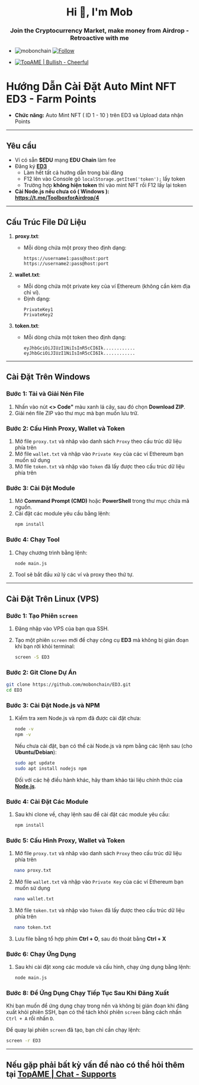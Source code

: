  <h1 align="center">Hi 👋, I'm Mob</h1>
<h3 align="center">Join the Cryptocurrency Market, make money from Airdrop - Retroactive with me</h3>

- <p align="left"> <img src="https://komarev.com/ghpvc/?username=mobonchain&label=Profile%20views&color=0e75b6&style=flat" alt="mobonchain" /> <a href="https://github.com/mobonchain"> <img src="https://img.shields.io/github/followers/mobonchain?label=Follow&style=social" alt="Follow" /> </a> </p>

- [![TopAME | Bullish - Cheerful](https://img.shields.io/badge/TopAME%20|%20Bullish-Cheerful-blue?logo=telegram&style=flat)](https://t.me/xTopAME)

# Hướng Dẫn Cài Đặt Auto Mint NFT ED3 - Farm Points
- **Chức năng:** Auto Mint NFT ( ID 1 - 10 ) trên ED3 và Upload data nhận Points

---

## Yêu cầu

- Ví có sẵn **$EDU** mạng **EDU Chain** làm fee
- Đăng ký **[ED3](https://t.me/xTopAME/2119)**
  -  Làm hết tất cả hướng dẫn trong bài đăng
  -  F12 lên vào Console gõ `localStorage.getItem('token');` lấy token
  -  Trường hợp **không hiện token** thì vào mint NFT rồi F12 lấy lại token
- **Cài Node.js nếu chưa có ( Windows ): https://t.me/ToolboxforAirdrop/4**

---

## Cấu Trúc File Dữ Liệu

1. **proxy.txt**:
   - Mỗi dòng chứa một proxy theo định dạng:
     ```
     https://username1:pass@host:port
     https://username2:pass@host:port
     ```

2. **wallet.txt**:
   - Mỗi dòng chứa một private key của ví Ethereum (không cần kèm địa chỉ ví).
   - Định dạng:
     ```
     PrivateKey1
     PrivateKey2
     ```

3. **token.txt**:
   - Mỗi dòng chứa một token theo định dạng:
     ```
     eyJhbGciOiJIUzI1NiIsInR5cCI6Ik............
     eyJhbGciOiJIUzI1NiIsInR5cCI6Ik............
     ```

---

## Cài Đặt Trên Windows

### Bước 1: Tải và Giải Nén File

1. Nhấn vào nút **<> Code"** màu xanh lá cây, sau đó chọn **Download ZIP**.
2. Giải nén file ZIP vào thư mục mà bạn muốn lưu trữ.

### Bước 2: Cấu Hình Proxy, Wallet và Token

1. Mở file `proxy.txt` và nhâp vào danh sách `Proxy` theo cấu trúc dữ liệu phía trên
2. Mở file `wallet.txt` và nhập vào `Private Key` của các ví Ethereum bạn muốn sử dụng
3. Mở file `token.txt` và nhập vào `Token` đã lấy được theo cấu trúc dữ liệu phía trên

### Bước 3: Cài Đặt Module

1. Mở **Command Prompt (CMD)** hoặc **PowerShell** trong thư mục chứa mã nguồn.
2. Cài đặt các module yêu cầu bằng lệnh:
   ```bash
   npm install
   ```

### Bước 4: Chạy Tool

1. Chạy chương trình bằng lệnh:
   ```bash
   node main.js
   ```
2. Tool sẽ bắt đầu xử lý các ví và proxy theo thứ tự.

---

## Cài Đặt Trên Linux (VPS)

### Bước 1: Tạo Phiên `screen`

1. Đăng nhập vào VPS của bạn qua SSH.

2. Tạo một phiên `screen` mới để chạy công cụ **ED3** mà không bị gián đoạn khi bạn rời khỏi terminal:

   ```bash
   screen -S ED3
   ```

### Bước 2: Git Clone Dự Án

   ```bash
   git clone https://github.com/mobonchain/ED3.git
   cd ED3
   ```

### Bước 3: Cài Đặt Node.js và NPM

1. Kiểm tra xem Node.js và npm đã được cài đặt chưa:

   ```bash
   node -v
   npm -v
   ```

   Nếu chưa cài đặt, bạn có thể cài Node.js và npm bằng các lệnh sau (cho **Ubuntu/Debian**):

   ```bash
   sudo apt update
   sudo apt install nodejs npm
   ```

   Đối với các hệ điều hành khác, hãy tham khảo tài liệu chính thức của **[Node.js](https://nodejs.org/en/)**.

### Bước 4: Cài Đặt Các Module

1. Sau khi clone về, chạy lệnh sau để cài đặt các module yêu cầu:

   ```bash
   npm install
   ```

### Bước 5: Cấu Hình Proxy, Wallet và Token

1. Mở file `proxy.txt` và nhâp vào danh sách `Proxy` theo cấu trúc dữ liệu phía trên
```bash
   nano proxy.txt
```
2. Mở file `wallet.txt` và nhập vào `Private Key` của các ví Ethereum bạn muốn sử dụng
```bash
   nano wallet.txt
```
3. Mở file `token.txt` và nhập vào `Token` đã lấy được theo cấu trúc dữ liệu phía trên
```bash
   nano token.txt
```

3. Lưu file bằng tổ hợp phím **Ctrl + O**, sau đó thoát bằng **Ctrl + X**

### Bước 6: Chạy Ứng Dụng

1. Sau khi cài đặt xong các module và cấu hình, chạy ứng dụng bằng lệnh:

   ```bash
   node main.js
   ```

### Bước 8: Để Ứng Dụng Chạy Tiếp Tục Sau Khi Đăng Xuất

Khi bạn muốn để ứng dụng chạy trong nền và không bị gián đoạn khi đăng xuất khỏi phiên SSH, bạn có thể tách khỏi phiên `screen` bằng cách nhấn `Ctrl + A` rồi nhấn `D`.

Để quay lại phiên `screen` đã tạo, bạn chỉ cần chạy lệnh:

```bash
screen -r ED3
```

---

## Nếu gặp phải bất kỳ vấn đề nào có thể hỏi thêm tại **[TopAME | Chat - Supports](https://t.me/yTopAME)**
